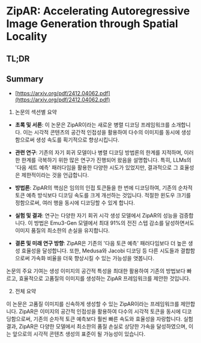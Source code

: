 # ZipAR: Accelerating Autoregressive Image Generation through Spatial Locality
## TL;DR
## Summary
- [https://arxiv.org/pdf/2412.04062.pdf](https://arxiv.org/pdf/2412.04062.pdf)

1. 논문의 섹션별 요약

- **초록 및 서론**: 이 논문은 ZipAR이라는 새로운 병렬 디코딩 프레임워크를 소개합니다. 이는 시각적 콘텐츠의 공간적 인접성을 활용하여 다수의 이미지를 동시에 생성함으로써 생성 속도를 획기적으로 향상시킵니다.

- **관련 연구**: 기존의 자기 회귀 모델이나 병렬 디코딩 방법론의 한계를 지적하며, 이러한 한계를 극복하기 위한 많은 연구가 진행되어 왔음을 설명합니다. 특히, LLMs의 '다음 세트 예측' 패러다임을 활용한 다양한 시도가 있었지만, 결과적으로 그 효율성은 제한적이라는 것을 언급합니다.

- **방법론**: ZipAR의 핵심은 임의의 인접 토큰들을 한 번에 디코딩하여, 기존의 순차적 토큰 예측 방식보다 디코딩 속도를 크게 개선하는 것입니다. 적절한 윈도우 크기를 정함으로써, 여러 행을 동시에 디코딩할 수 있게 합니다.

- **실험 및 결과**: 연구는 다양한 자기 회귀 시각 생성 모델에서 ZipAR의 성능을 검증합니다. 이 방법은 Emu3-Gen 모델에서 최대 91%의 전진 스텝 감소를 달성하면서도 이미지 품질의 최소한의 손실을 유지합니다.

- **결론 및 미래 연구 방향**: ZipAR은 기존의 '다음 토큰 예측' 패러다임보다 더 높은 생성 효율성을 달성합니다. 또한, Medusa와 Jacobi 디코딩 등 다른 시도들과 결합함으로써 가속화 비율을 더욱 향상시킬 수 있는 가능성을 엿봅니다.

논문의 주요 기여는 생성 이미지의 공간적 특성을 최대한 활용하여 기존의 방법보다 빠르고, 효율적으로 고품질의 이미지를 생성하는 ZipAR 프레임워크를 제안한 것입니다.

2. 전체 요약

이 논문은 고품질 이미지를 신속하게 생성할 수 있는 ZipAR이라는 프레임워크를 제안합니다. ZipAR은 이미지의 공간적 인접성을 활용하여 다수의 시각적 토큰을 동시에 디코딩함으로써, 기존의 순차적 토큰 예측보다 훨씬 빠른 속도와 효율성을 자랑합니다. 실험 결과, ZipAR은 다양한 모델에서 최소한의 품질 손실로 상당한 가속을 달성하였으며, 이는 앞으로의 시각적 콘텐츠 생성의 표준이 될 가능성이 있습니다.